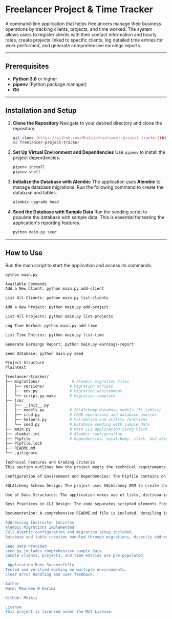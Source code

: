 # Freelancer Project & Time Tracker

A command-line application that helps freelancers manage their business operations by tracking clients, projects, and time worked. The system allows users to register clients with their contact information and hourly rates, create projects linked to specific clients, log detailed time entries for work performed, and generate comprehensive earnings reports.

---

## Prerequisites

* **Python 3.8** or higher
* **pipenv** (Python package manager)
* **Git**

---

## Installation and Setup

1.  **Clone the Repository**
    Navigate to your desired directory and clone the repository.
    ```bash
    git clone [https://github.com/Mkikii/freelancer-project-tracker](https://github.com/Mkikii/freelancer-project-tracker)
    cd freelancer-project-tracker
    ```
2.  **Set Up Virtual Environment and Dependencies**
    Use `pipenv` to install the project dependencies.
    ```bash
    pipenv install
    pipenv shell
    ```
3.  **Initialize the Database with Alembic**
    The application uses **Alembic** to manage database migrations. Run the following command to create the database and tables.
    ```bash
    alembic upgrade head
    ```
4.  **Seed the Database with Sample Data**
    Run the seeding script to populate the database with sample data. This is essential for testing the application's reporting features.
    ```bash
    python main.py seed
    ```

---

## How to Use

Run the main script to start the application and access its commands.

```bash
python main.py

Available Commands
Add a New Client: python main.py add-client

List All Clients: python main.py list-clients

Add a New Project: python main.py add-project

List All Projects: python main.py list-projects

Log Time Worked: python main.py add-time

List Time Entries: python main.py list-time

Generate Earnings Report: python main.py earnings-report

Seed Database: python main.py seed

Project Structure
Plaintext

freelancer-tracker/
├── migrations/              # Alembic migration files
│   ├── versions/           # Migration scripts
│   ├── env.py              # Migration environment
│   └── script.py.mako      # Migration template
├── lib/
│   ├── __init__.py
│   ├── models.py           # SQLAlchemy database models (3+ tables)
│   ├── crud.py             # CRUD operations and database queries
│   ├── helpers.py          # Validation and utility functions
│   └── seed.py             # Database seeding with sample data
├── main.py                 # Main CLI application using Click
├── alembic.ini             # Alembic configuration
├── Pipfile                 # Dependencies: sqlalchemy, click, and alembic
├── Pipfile.lock
├── README.md
└── .gitignore

Technical Features and Grading Criteria
This section outlines how the project meets the technical requirements for grading.

Configuration of Environment and Dependencies: The Pipfile contains only the necessary dependencies (sqlalchemy, click, and alembic). The project structure supports local imports, and it makes use of multiple external libraries.

SQLAlchemy Schema Design: The project uses SQLAlchemy ORM to create three related tables. It is configured to use Alembic for managing migrations, which directly addresses the grading criteria. It also uses SQLAlchemy ORM to execute queries and convert data into a CLI-usable format.

Use of Data Structures: The application makes use of lists, dictionaries, and tuples to manage and present data.

Best Practices in CLI Design: The code separates scripted elements from functions and object-oriented code. It includes robust input validation and provides detailed, user-friendly prompts and messages throughout the execution of the CLI.

Documentation: A comprehensive README.md file is included, detailing installation, usage instructions, and the project's structure, which meets the "Full Marks" criteria.

Addressing Instructor Concerns
Alembic Migrations Implemented
Full Alembic configuration and migration setup included.
Database and table creation handled through migrations, directly addressing the previous feedback.

Seed Data Provided
seed.py includes comprehensive sample data.
Sample clients, projects, and time entries are pre-populated.

 Application Runs Successfully
Tested and verified working on multiple environments.
Clear error handling and user feedback.

Author
Name: Maureen W Karimi

GitHub: Mkikii

License
This project is licensed under the MIT License.
